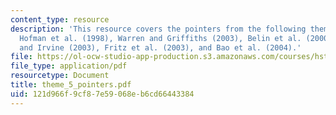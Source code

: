 ```yaml
---
content_type: resource
description: 'This resource covers the pointers from the following theme 5 papers:
  Hofman et al. (1998), Warren and Griffiths (2003), Belin et al. (2000), Kamke, Brown,
  and Irvine (2003), Fritz et al. (2003), and Bao et al. (2004).'
file: https://ol-ocw-studio-app-production.s3.amazonaws.com/courses/hst-723j-neural-coding-and-perception-of-sound-spring-2005/121d966f9cf87e59068eb6cd66443384_theme_5_pointers.pdf
file_type: application/pdf
resourcetype: Document
title: theme_5_pointers.pdf
uid: 121d966f-9cf8-7e59-068e-b6cd66443384
---
```

